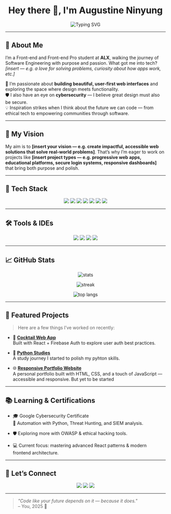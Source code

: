 <!-- README.md -->

<h1 align="center">Hey there 👋, I'm Augustine Ninyung</h1>

<p align="center">
  <img src="https://readme-typing-svg.herokuapp.com?font=Fira+Code&duration=3000&pause=1000&color=09F7F7&width=435&lines=Front-end+Developer+%7C+React+Enthusiast;Cybersecurity+Student+%7C+Curious+Builder;Lifelong+Learner+%F0%9F%92%AB" alt="Typing SVG" />
</p>

---

## 🧭 About Me

<p>
I’m a Front-end and Front-end Pro student at <strong>ALX</strong>, walking the journey of Software Engineering with purpose and passion. 
What got me into tech? <em>[insert — e.g. a love for solving problems, curiosity about how apps work, etc.]</em>
</p>

<p>
🌟 I’m passionate about <strong>building beautiful, user-first web interfaces</strong> and exploring the space where design meets functionality.<br>
🛡️ I also have an eye on <strong>cybersecurity</strong> — I believe great design must also be secure.<br>
💡 Inspiration strikes when I think about the future we can code — from ethical tech to empowering communities through software.
</p>

---

## 🎯 My Vision

<p>
My aim is to <strong>[insert your vision — e.g. create impactful, accessible web solutions that solve real-world problems]</strong>.
That’s why I’m eager to work on projects like <strong>[insert project types — e.g. progressive web apps, educational platforms, secure login systems, responsive dashboards]</strong> that bring both purpose and polish.
</p>

---

## 🚀 Tech Stack

<p align="center">
  <img src="https://img.shields.io/badge/HTML5-E34F26?style=for-the-badge&logo=html5&logoColor=white"/>
  <img src="https://img.shields.io/badge/CSS3-1572B6?style=for-the-badge&logo=css3&logoColor=white"/>
  <img src="https://img.shields.io/badge/JavaScript-F7DF1E?style=for-the-badge&logo=javascript&logoColor=black"/>
  <img src="https://img.shields.io/badge/React-20232A?style=for-the-badge&logo=react&logoColor=61DAFB"/>
  <img src="https://img.shields.io/badge/Tailwind_CSS-38B2AC?style=for-the-badge&logo=tailwind-css&logoColor=white"/>
  <img src="https://img.shields.io/badge/Git-F05032?style=for-the-badge&logo=git&logoColor=white"/>
  <img src="https://img.shields.io/badge/GitHub-100000?style=for-the-badge&logo=github&logoColor=white"/>
</p>

---

## 🛠️ Tools & IDEs

<p align="center">
  <img src="https://img.shields.io/badge/VS_Code-0078D4?style=for-the-badge&logo=visual%20studio%20code&logoColor=white"/>
  <img src="https://img.shields.io/badge/Figma-F24E1E?style=for-the-badge&logo=figma&logoColor=white"/>
  <img src="https://img.shields.io/badge/Notion-000000?style=for-the-badge&logo=notion&logoColor=white"/>
  <img src="https://img.shields.io/badge/Chrome_DevTools-4285F4?style=for-the-badge&logo=googlechrome&logoColor=white"/>
</p>

---

## 📈 GitHub Stats

<p align="center">
  <img src="https://github-readme-stats.vercel.app/api?username=your-username&show_icons=true&theme=tokyonight" alt="stats"/>
</p>

<p align="center">
  <img src="https://github-readme-streak-stats.herokuapp.com/?user=your-username&theme=tokyonight" alt="streak"/>
</p>

<p align="center">
  <img src="https://github-readme-stats.vercel.app/api/top-langs/?username=your-username&layout=compact&theme=tokyonight" alt="top langs"/>
</p>

---

## 📌 Featured Projects

> Here are a few things I’ve worked on recently:

- 🔐 **[Cocktail Web App](https://github.com/kulbriz233/Tip_Joourney_1.git)**  
  Built with React + Firebase Auth to explore user auth best practices.

- 🧾 **[Python Studies](https://github.com/kulbriz233/Learning_Python.git)**  
  A study journey I started to polish my pyhton skills.

- 🌐 **[Responsive Portfolio Website](https://github.com/kulbriz233/Portfolio.git)**  
  A personal portfolio built with HTML, CSS, and a touch of JavaScript — accessible and responsive. But yet to be started

---

## 📚 Learning & Certifications

- 🎓 Google Cybersecurity Certificate  
  🔁 Automation with Python, Threat Hunting, and SIEM analysis.

- 🛡️ Exploring more with OWASP & ethical hacking tools.

- 💻 Current focus: mastering advanced React patterns & modern frontend architecture.

---

## 🤝 Let’s Connect

<p align="center">
  <a href="https://www.linkedin.com/in/your-linkedin/"><img src="https://img.shields.io/badge/LinkedIn-0077B5?style=for-the-badge&logo=linkedin&logoColor=white"/></a>
  <a href="mailto:your.email@example.com"><img src="https://img.shields.io/badge/Email-D14836?style=for-the-badge&logo=gmail&logoColor=white"/></a>
  <a href="https://your-portfolio.com"><img src="https://img.shields.io/badge/Portfolio-121212?style=for-the-badge&logo=vercel&logoColor=white"/></a>
</p>

---

> *"Code like your future depends on it — because it does."*  
> – You, 2025 🙌

